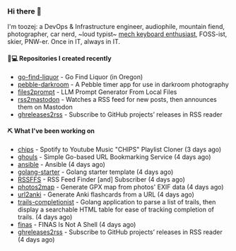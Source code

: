 ### Hi there 👋

I'm toozej: a DevOps & Infrastructure engineer, audiophile, mountain fiend, photographer, car nerd, ~loud typist~ [mech keyboard enthusiast](https://github.com/toozej/keebs), FOSS-ist, skier, PNW-er. Once in IT, always in IT.

#### 👨💻 Repositories I created recently

- [go-find-liquor](https://github.com/toozej/go-find-liquor) - Go Find Liquor (in Oregon)
- [pebble-darkroom](https://github.com/toozej/pebble-darkroom) - A Pebble timer app for use in darkroom photography
- [files2prompt](https://github.com/toozej/files2prompt) - LLM Prompt Generator From Local Files
- [rss2mastodon](https://github.com/toozej/rss2mastodon) - Watches a RSS feed for new posts, then announces them on Mastodon
- [ghreleases2rss](https://github.com/toozej/ghreleases2rss) - Subscribe to GitHub projects’ releases in RSS reader

#### ⛏️ What I've been working on

- [chips](https://github.com/toozej/chips) - Spotify to Youtube Music "CHIPS" Playlist Cloner (3 days ago)
- [ghouls](https://github.com/toozej/ghouls) - Simple Go-based URL Bookmarking Service (4 days ago)
- [ansible](https://github.com/toozej/ansible) - Ansible (4 days ago)
- [golang-starter](https://github.com/toozej/golang-starter) - Golang starter template (4 days ago)
- [RSSFFS](https://github.com/toozej/RSSFFS) - RSS Feed Finder [and] Subscriber (4 days ago)
- [photos2map](https://github.com/toozej/photos2map) - Generate GPX map from photos' EXIF data (4 days ago)
- [url2anki](https://github.com/toozej/url2anki) - Generate Anki flashcards from a URL (4 days ago)
- [trails-completionist](https://github.com/toozej/trails-completionist) - Golang application to parse a list of trails, then display a searchable HTML table for ease of tracking completion of trails. (4 days ago)
- [finas](https://github.com/toozej/finas) - FINAS Is Not A Shell (4 days ago)
- [ghreleases2rss](https://github.com/toozej/ghreleases2rss) - Subscribe to GitHub projects’ releases in RSS reader (4 days ago)
